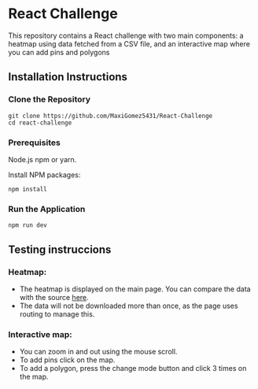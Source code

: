 # React Challenge
This repository contains a React challenge with two main components: a heatmap using data fetched from a CSV file, and an interactive map where you can add pins and polygons

## Installation Instructions

### Clone the Repository
```
git clone https://github.com/MaxiGomez5431/React-Challenge
cd react-challenge
```

### Prerequisites
Node.js npm or yarn.

Install NPM packages:
```
npm install
```

### Run the Application
```
npm run dev
```

## Testing instruccions 

### Heatmap:

- The heatmap is displayed on the main page. You can compare the data with the source [here](https://raw.githubusercontent.com/holtzy/data_to_viz/master/Example_dataset/multivariate.csv).
- The data will not be downloaded more than once, as the page uses routing to manage this.

### Interactive map:

- You can zoom in and out using the mouse scroll.
- To add pins click on the map.
- To add a polygon, press the change mode button and click 3 times on the map.
